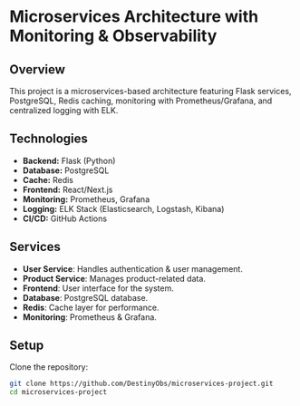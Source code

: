 #  Microservices Architecture with Monitoring & Observability

## Overview
This project is a microservices-based architecture featuring Flask services, PostgreSQL, Redis caching, monitoring with Prometheus/Grafana, and centralized logging with ELK.

## Technologies
- **Backend:** Flask (Python)
- **Database:** PostgreSQL
- **Cache:** Redis
- **Frontend:** React/Next.js
- **Monitoring:** Prometheus, Grafana
- **Logging:** ELK Stack (Elasticsearch, Logstash, Kibana)
- **CI/CD:** GitHub Actions

## Services
- **User Service**: Handles authentication & user management.
- **Product Service**: Manages product-related data.
- **Frontend**: User interface for the system.
- **Database**: PostgreSQL database.
- **Redis**: Cache layer for performance.
- **Monitoring**: Prometheus & Grafana.

## Setup
Clone the repository:
```sh
git clone https://github.com/DestinyObs/microservices-project.git
cd microservices-project
